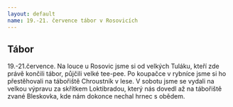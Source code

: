 ```yaml
---
layout: default
name: 19.-21. července tábor v Rosovicích
---
```


<h2>Tábor</h2>
<p>19.-21.července. Na louce u Rosovic jsme si od velkých Tuláku, kteří zde právě končili tábor, půjčili velké tee-pee. Po koupačce v rybníce jsme si ho přestěhovali na tábořiště Chroustník v lese. V sobotu jsme se vydali na velkou výpravu za skřítkem Loktibradou, který nás dovedl až na tábořiště zvané Bleskovka, kde nám dokonce nechal hrnec s obědem.</p>

